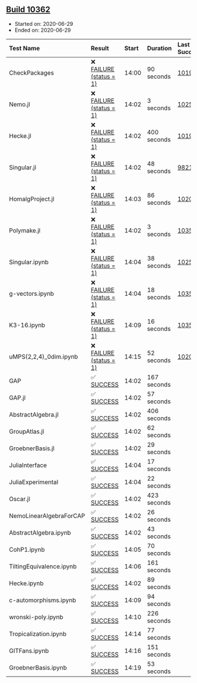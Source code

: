 ## [Build 10362](https://oscarci.mathematik.uni-kl.de/job/oscar/10362/)

* Started on: 2020-06-29
* Ended on: 2020-06-29

| Test Name    | Result | Start | Duration | Last Success | First Failure |
|:-------------|:-------|:------|:---------|:-------------|:--------------|
| CheckPackages | ❌ [FAILURE (status = 1)](https://oscarci.mathematik.uni-kl.de/job/oscar/10362/artifact/logs/build-10362/CheckPackages.log) | 14:00 | 90 seconds | [10197](https://oscarci.mathematik.uni-kl.de/job/oscar/10197/) | [10198](https://oscarci.mathematik.uni-kl.de/job/oscar/10198/) |
| Nemo.jl | ❌ [FAILURE (status = 1)](https://oscarci.mathematik.uni-kl.de/job/oscar/10362/artifact/logs/build-10362/Nemo.jl.log) | 14:02 | 3 seconds | [10252](https://oscarci.mathematik.uni-kl.de/job/oscar/10252/) | [10253](https://oscarci.mathematik.uni-kl.de/job/oscar/10253/) |
| Hecke.jl | ❌ [FAILURE (status = 1)](https://oscarci.mathematik.uni-kl.de/job/oscar/10362/artifact/logs/build-10362/Hecke.jl.log) | 14:02 | 400 seconds | [10197](https://oscarci.mathematik.uni-kl.de/job/oscar/10197/) | [10198](https://oscarci.mathematik.uni-kl.de/job/oscar/10198/) |
| Singular.jl | ❌ [FAILURE (status = 1)](https://oscarci.mathematik.uni-kl.de/job/oscar/10362/artifact/logs/build-10362/Singular.jl.log) | 14:02 | 48 seconds | [9821](https://oscarci.mathematik.uni-kl.de/job/oscar/9821/) | [9822](https://oscarci.mathematik.uni-kl.de/job/oscar/9822/) |
| HomalgProject.jl | ❌ [FAILURE (status = 1)](https://oscarci.mathematik.uni-kl.de/job/oscar/10362/artifact/logs/build-10362/HomalgProject.jl.log) | 14:03 | 86 seconds | [10209](https://oscarci.mathematik.uni-kl.de/job/oscar/10209/) | [10210](https://oscarci.mathematik.uni-kl.de/job/oscar/10210/) |
| Polymake.jl | ❌ [FAILURE (status = 1)](https://oscarci.mathematik.uni-kl.de/job/oscar/10362/artifact/logs/build-10362/Polymake.jl.log) | 14:02 | 3 seconds | [10356](https://oscarci.mathematik.uni-kl.de/job/oscar/10356/) | [10357](https://oscarci.mathematik.uni-kl.de/job/oscar/10357/) |
| Singular.ipynb | ❌ [FAILURE (status = 1)](https://oscarci.mathematik.uni-kl.de/job/oscar/10362/artifact/logs/build-10362/Singular.ipynb.log) | 14:04 | 38 seconds | [10252](https://oscarci.mathematik.uni-kl.de/job/oscar/10252/) | [10253](https://oscarci.mathematik.uni-kl.de/job/oscar/10253/) |
| g-vectors.ipynb | ❌ [FAILURE (status = 1)](https://oscarci.mathematik.uni-kl.de/job/oscar/10362/artifact/logs/build-10362/g-vectors.ipynb.log) | 14:04 | 18 seconds | [10356](https://oscarci.mathematik.uni-kl.de/job/oscar/10356/) | [10357](https://oscarci.mathematik.uni-kl.de/job/oscar/10357/) |
| K3-16.ipynb | ❌ [FAILURE (status = 1)](https://oscarci.mathematik.uni-kl.de/job/oscar/10362/artifact/logs/build-10362/K3-16.ipynb.log) | 14:09 | 16 seconds | [10356](https://oscarci.mathematik.uni-kl.de/job/oscar/10356/) | [10357](https://oscarci.mathematik.uni-kl.de/job/oscar/10357/) |
| uMPS(2,2,4)_0dim.ipynb | ❌ [FAILURE (status = 1)](https://oscarci.mathematik.uni-kl.de/job/oscar/10362/artifact/logs/build-10362/uMPS-2-2-4-_0dim.ipynb.log) | 14:15 | 52 seconds | [10209](https://oscarci.mathematik.uni-kl.de/job/oscar/10209/) | [10210](https://oscarci.mathematik.uni-kl.de/job/oscar/10210/) |
| GAP | ✅ [SUCCESS](https://oscarci.mathematik.uni-kl.de/job/oscar/10362/artifact/logs/build-10362/GAP.log) | 14:02 | 167 seconds |  |  |
| GAP.jl | ✅ [SUCCESS](https://oscarci.mathematik.uni-kl.de/job/oscar/10362/artifact/logs/build-10362/GAP.jl.log) | 14:02 | 57 seconds |  |  |
| AbstractAlgebra.jl | ✅ [SUCCESS](https://oscarci.mathematik.uni-kl.de/job/oscar/10362/artifact/logs/build-10362/AbstractAlgebra.jl.log) | 14:02 | 406 seconds |  |  |
| GroupAtlas.jl | ✅ [SUCCESS](https://oscarci.mathematik.uni-kl.de/job/oscar/10362/artifact/logs/build-10362/GroupAtlas.jl.log) | 14:02 | 62 seconds |  |  |
| GroebnerBasis.jl | ✅ [SUCCESS](https://oscarci.mathematik.uni-kl.de/job/oscar/10362/artifact/logs/build-10362/GroebnerBasis.jl.log) | 14:02 | 29 seconds |  |  |
| JuliaInterface | ✅ [SUCCESS](https://oscarci.mathematik.uni-kl.de/job/oscar/10362/artifact/logs/build-10362/JuliaInterface.log) | 14:04 | 17 seconds |  |  |
| JuliaExperimental | ✅ [SUCCESS](https://oscarci.mathematik.uni-kl.de/job/oscar/10362/artifact/logs/build-10362/JuliaExperimental.log) | 14:04 | 22 seconds |  |  |
| Oscar.jl | ✅ [SUCCESS](https://oscarci.mathematik.uni-kl.de/job/oscar/10362/artifact/logs/build-10362/Oscar.jl.log) | 14:02 | 423 seconds |  |  |
| NemoLinearAlgebraForCAP | ✅ [SUCCESS](https://oscarci.mathematik.uni-kl.de/job/oscar/10362/artifact/logs/build-10362/NemoLinearAlgebraForCAP.log) | 14:02 | 26 seconds |  |  |
| AbstractAlgebra.ipynb | ✅ [SUCCESS](https://oscarci.mathematik.uni-kl.de/job/oscar/10362/artifact/logs/build-10362/AbstractAlgebra.ipynb.log) | 14:02 | 43 seconds |  |  |
| CohP1.ipynb | ✅ [SUCCESS](https://oscarci.mathematik.uni-kl.de/job/oscar/10362/artifact/logs/build-10362/CohP1.ipynb.log) | 14:05 | 70 seconds |  |  |
| TiltingEquivalence.ipynb | ✅ [SUCCESS](https://oscarci.mathematik.uni-kl.de/job/oscar/10362/artifact/logs/build-10362/TiltingEquivalence.ipynb.log) | 14:06 | 161 seconds |  |  |
| Hecke.ipynb | ✅ [SUCCESS](https://oscarci.mathematik.uni-kl.de/job/oscar/10362/artifact/logs/build-10362/Hecke.ipynb.log) | 14:02 | 89 seconds |  |  |
| c-automorphisms.ipynb | ✅ [SUCCESS](https://oscarci.mathematik.uni-kl.de/job/oscar/10362/artifact/logs/build-10362/c-automorphisms.ipynb.log) | 14:09 | 94 seconds |  |  |
| wronski-poly.ipynb | ✅ [SUCCESS](https://oscarci.mathematik.uni-kl.de/job/oscar/10362/artifact/logs/build-10362/wronski-poly.ipynb.log) | 14:10 | 226 seconds |  |  |
| Tropicalization.ipynb | ✅ [SUCCESS](https://oscarci.mathematik.uni-kl.de/job/oscar/10362/artifact/logs/build-10362/Tropicalization.ipynb.log) | 14:14 | 77 seconds |  |  |
| GITFans.ipynb | ✅ [SUCCESS](https://oscarci.mathematik.uni-kl.de/job/oscar/10362/artifact/logs/build-10362/GITFans.ipynb.log) | 14:16 | 151 seconds |  |  |
| GroebnerBasis.ipynb | ✅ [SUCCESS](https://oscarci.mathematik.uni-kl.de/job/oscar/10362/artifact/logs/build-10362/GroebnerBasis.ipynb.log) | 14:19 | 53 seconds |  |  |
